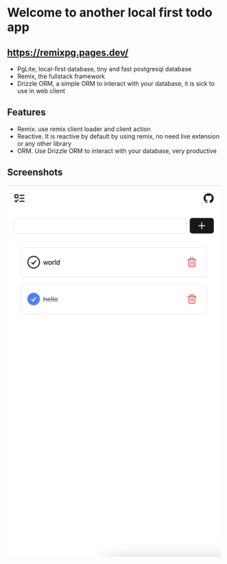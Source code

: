 # Welcome to another local first todo app

## https://remixpg.pages.dev/

- PgLite, local-first database, tiny and fast postgresql database
- Remix, the fullstack framework
- Drizzle ORM, a simple ORM to interact with your database, it is sick to use in web client

## Features

- Remix. use remix client loader and client action
- Reactive. It is reactive by default by using remix, no need live extension or any other library
- ORM. Use Drizzle ORM to interact with your database, very productive

## Screenshots

![image](public/image.png)


